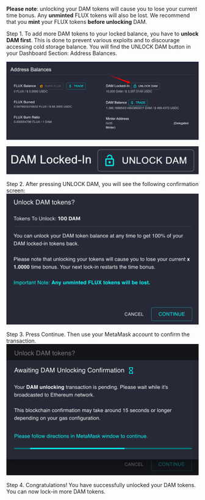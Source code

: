 **Please note**: unlocking your DAM tokens will cause you to lose your current time bonus. Any **unminted** FLUX tokens will also be lost. We recommend that you **mint** your FLUX tokens **before unlocking** DAM.

Step 1.
To add more DAM tokens to your locked balance, you have to **unlock DAM first**. This is done to prevent various exploits and to discourage accessing cold storage balance. 
You will find the UNLOCK DAM button in your Dashboard Section: Address Balances. 

![Relock](helpArticles/assets/images/pngs/lockinMoreDatamineTokens/relock1.png)

![Relock](helpArticles/assets/images/pngs/lockinMoreDatamineTokens/relock2.png#_maxWidth=512)

Step 2.
After pressing UNLOCK DAM, you will see the following confirmation screen:
![Relock](helpArticles/assets/images/pngs/lockinMoreDatamineTokens/relock3.png#_maxWidth=512)

Step 3.
Press Continue. Then use your MetaMask account to confirm the transaction.
![Relock](helpArticles/assets/images/pngs/lockinMoreDatamineTokens/relock4.png#_maxWidth=512)

Step 4.
Congratulations! You have successfully unlocked your DAM tokens. You can now lock-in more DAM tokens.